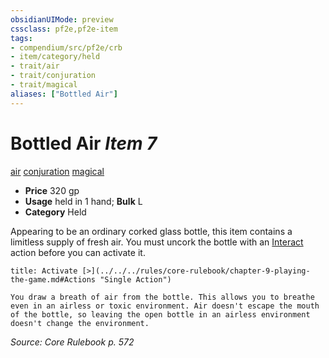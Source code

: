 ```yaml
---
obsidianUIMode: preview
cssclass: pf2e,pf2e-item
tags:
- compendium/src/pf2e/crb
- item/category/held
- trait/air
- trait/conjuration
- trait/magical
aliases: ["Bottled Air"]
---
```

# Bottled Air *Item 7*  
[air](../../../Rules/traits/air.md)  [conjuration](../../../Rules/traits/conjuration.md)  [magical](../../../Rules/traits/magical.md)  

- **Price** 320 gp
- **Usage** held in 1 hand; **Bulk** L
- **Category** Held

Appearing to be an ordinary corked glass bottle, this item contains a limitless supply of fresh air. You must uncork the bottle with an [Interact](../../../Rules/actions/interact.md) action before you can activate it.

```ad-embed-ability
title: Activate [>](../../../rules/core-rulebook/chapter-9-playing-the-game.md#Actions "Single Action")

You draw a breath of air from the bottle. This allows you to breathe even in an airless or toxic environment. Air doesn't escape the mouth of the bottle, so leaving the open bottle in an airless environment doesn't change the environment.
```

*Source: Core Rulebook p. 572*
